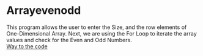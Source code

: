 # Arrayevenodd
This program allows the user to enter the Size, and the row elements of One-Dimensional Array. Next, we are using the For Loop to iterate the array values and check for the Even and Odd Numbers. <br/>
[Way to the code](https://github.com/ASTHA193/Arrayevenodd/new/master)
